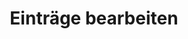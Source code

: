 ---
layout: title
title: Einträge bearbeiten
parent: Workflows
nav_order: 3
redirect_from:
    - /docs/workflows/edit-records/edit-records.html
---